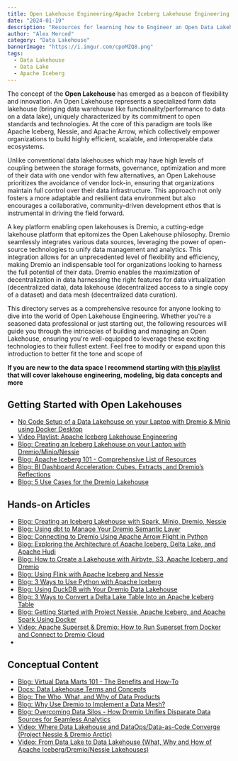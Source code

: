 ```yaml
---
title: Open Lakehouse Engineering/Apache Iceberg Lakehouse Engineering - A Directory of Resources
date: "2024-01-19"
description: "Resources for learning how to Engineer an Open Data Lakehouse"
author: "Alex Merced"
category: "Data Lakehouse"
bannerImage: "https://i.imgur.com/cpoMZQ8.png"
tags:
  - Data Lakehouse
  - Data Lake
  - Apache Iceberg
---
```


The concept of the **Open Lakehouse** has emerged as a beacon of flexibility and innovation. An Open Lakehouse represents a specialized form data lakehouse (bringing data warehouse like functionality/performance to data on a data lake), uniquely characterized by its commitment to open standards and technologies. At the core of this paradigm are tools like Apache Iceberg, Nessie, and Apache Arrow, which collectively empower organizations to build highly efficient, scalable, and interoperable data ecosystems.

Unlike conventional data lakehouses which may have high levels of coupling between the storage formats, governance, optimization and more of their data with one vendor with few alternatives, an Open Lakehouse prioritizes the avoidance of vendor lock-in, ensuring that organizations maintain full control over their data infrastructure. This approach not only fosters a more adaptable and resilient data environment but also encourages a collaborative, community-driven development ethos that is instrumental in driving the field forward.

A key platform enabling open lakehouses is Dremio, a cutting-edge lakehouse platform that epitomizes the Open Lakehouse philosophy. Dremio seamlessly integrates various data sources, leveraging the power of open-source technologies to unify data management and analytics. This integration allows for an unprecedented level of flexibility and efficiency, making Dremio an indispensable tool for organizations looking to harness the full potential of their data. Dremio enables the maximization of decentralization in data harnessing the right features for data virtualization (decentralized data), data lakehouse (decentralized access to a single copy of a dataset) and data mesh (decentralized data curation).

This directory serves as a comprehensive resource for anyone looking to dive into the world of Open Lakehouse Engineering. Whether you're a seasoned data professional or just starting out, the following resources will guide you through the intricacies of building and managing an Open Lakehouse, ensuring you're well-equipped to leverage these exciting technologies to their fullest extent.
Feel free to modify or expand upon this introduction to better fit the tone and scope of 

**If you are new to the data space I recommend starting with [this playlist](https://bit.ly/am-intro-to-data) that will cover lakehouse engineering, modeling, big data concepts and more**


## Getting Started with Open Lakehouses
- [No Code Setup of a Data Lakehouse on your Laptop with Dremio & Minio using Docker Desktop](https://www.youtube.com/watch?v=G_dbypufGXc)
- [Video Playlist: Apache Iceberg Lakehouse Engineering](https://bit.ly/am-iceberg-lakehouse-engineering)
- [Blog: Creating an Iceberg Lakehouse on your Laptop with Dremio/Minio/Nessie](https://bit.ly/am-dremio-lakehouse-laptop)
- [Blog: Apache Iceberg 101 - Comprehensive List of Resources](https://bit.ly/am-iceberg-101)
- [Blog: BI Dashboard Acceleration: Cubes, Extracts, and Dremio’s Reflections](https://bit.ly/am-bi-dashboards-acceleration)
- [Blog: 5 Use Cases for the Dremio Lakehouse](https://bit.ly/am-5-use-cases-dremio)

## Hands-on Articles
- [Blog: Creating an Iceberg Lakehouse with Spark, Minio, Dremio, Nessie](https://bit.ly/am-spark-dremio-lakehouse)
- [Blog: Using dbt to Manage Your Dremio Semantic Layer](https://bit.ly/am-dbt-internal)
- [Blog: Connecting to Dremio Using Apache Arrow Flight in Python](https://bit.ly/am-arrow-python-dremio)
- [Blog: Exploring the Architecture of Apache Iceberg, Delta Lake, and Apache Hudi](https://www.dremio.com/blog/exploring-the-architecture-of-apache-iceberg-delta-lake-and-apache-hudi/)
- [Blog: How to Create a Lakehouse with Airbyte, S3, Apache Iceberg, and Dremio](https://www.dremio.com/blog/how-to-create-a-lakehouse-with-airbyte-s3-apache-iceberg-and-dremio/)
- [Blog: Using Flink with Apache Iceberg and Nessie](https://www.dremio.com/blog/using-flink-with-apache-iceberg-and-nessie/)
- [Blog: 3 Ways to Use Python with Apache Iceberg](https://www.dremio.com/blog/3-ways-to-use-python-with-apache-iceberg/)
- [Blog: Using DuckDB with Your Dremio Data Lakehouse](https://www.dremio.com/blog/using-duckdb-with-your-dremio-data-lakehouse/)
- [Blog: 3 Ways to Convert a Delta Lake Table Into an Apache Iceberg Table](https://www.dremio.com/blog/3-ways-to-convert-a-delta-lake-table-into-an-apache-iceberg-table/)
- [Blog: Getting Started with Project Nessie, Apache Iceberg, and Apache Spark Using Docker](https://www.dremio.com/blog/getting-started-with-project-nessie-apache-iceberg-and-apache-spark-using-docker/)
- [Video: Apache Superset & Dremio: How to Run Superset from Docker and Connect to Dremio Cloud](https://www.youtube.com/watch?v=604i8vaukZs)
- []()

## Conceptual Content
- [Blog: Virtual Data Marts 101 - The Benefits and How-To](https://bit.ly/am-virtual-data-marts)
- [Docs: Data Lakehouse Terms and Concepts](https://www.datalakehouse.help)
- [Blog: The Who, What, and Why of Data Products](https://www.dremio.com/blog/the-who-what-and-why-of-data-products/)
- [Blog: Why Use Dremio to Implement a Data Mesh?](https://www.dremio.com/blog/why-use-dremio-to-implement-a-data-mesh/)
- [Blog: Overcoming Data Silos - How Dremio Unifies Disparate Data Sources for Seamless Analytics](https://www.dremio.com/blog/overcoming-data-silos-how-dremio-unifies-disparate-data-sources-for-seamless-analytics/)
- [Video: Where Data Lakehouse and DataOps/Data-as-Code Converge (Project Nessie & Dremio Arctic)](https://www.youtube.com/watch?v=ccNxVQfkSOg)
- [Video: From Data Lake to Data Lakehouse (What, Why and How of Apache Iceberg/Dremio/Nessie Lakehouses)](https://www.youtube.com/watch?v=bvXj4ANMy10)

